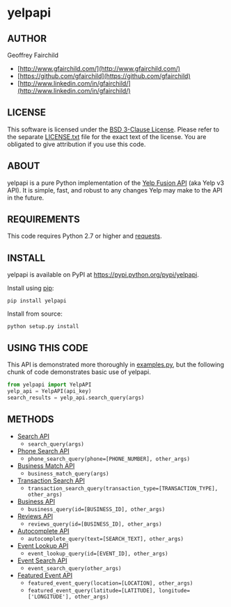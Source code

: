 # yelpapi

## AUTHOR
Geoffrey Fairchild
* [http://www.gfairchild.com/](http://www.gfairchild.com/)
* [https://github.com/gfairchild](https://github.com/gfairchild)
* [http://www.linkedin.com/in/gfairchild/](http://www.linkedin.com/in/gfairchild/)

## LICENSE
This software is licensed under the [BSD 3-Clause License](http://opensource.org/licenses/BSD-3-Clause). Please refer to the separate [LICENSE.txt](LICENSE.txt) file for the exact text of the license. You are obligated to give attribution if you use this code.

## ABOUT
yelpapi is a pure Python implementation of the [Yelp Fusion API](https://www.yelp.com/developers/documentation/v3/get_started) (aka Yelp v3 API). It is simple, fast, and robust to any changes Yelp may make to the API in the future.

## REQUIREMENTS
This code requires Python 2.7 or higher and [requests](https://github.com/requests/requests).

## INSTALL
yelpapi is available on PyPI at https://pypi.python.org/pypi/yelpapi.

Install using [pip](http://www.pip-installer.org/):

    pip install yelpapi

Install from source:

    python setup.py install

## USING THIS CODE
This API is demonstrated more thoroughly in [examples.py](examples/examples.py), but the following chunk of code demonstrates basic use of yelpapi. 

```python
from yelpapi import YelpAPI
yelp_api = YelpAPI(api_key)
search_results = yelp_api.search_query(args)
```

## METHODS
* [Search API](https://www.yelp.com/developers/documentation/v3/business_search)
    * `search_query(args)`
* [Phone Search API](https://www.yelp.com/developers/documentation/v3/business_search_phone)
    * `phone_search_query(phone=[PHONE_NUMBER], other_args)`
* [Business Match API](https://www.yelp.com/developers/documentation/v3/business_match)
    * `business_match_query(args)`
* [Transaction Search API](https://www.yelp.com/developers/documentation/v3/transactions_search)
    * `transaction_search_query(transaction_type=[TRANSACTION_TYPE], other_args)`
* [Business API](https://www.yelp.com/developers/documentation/v3/business)
    * `business_query(id=[BUSINESS_ID], other_args)`
* [Reviews API](https://www.yelp.com/developers/documentation/v3/business_reviews)
    * `reviews_query(id=[BUSINESS_ID], other_args)`
* [Autocomplete API](https://www.yelp.com/developers/documentation/v3/autocomplete)
    * `autocomplete_query(text=[SEARCH_TEXT], other_args)`
* [Event Lookup API](https://www.yelp.com/developers/documentation/v3/event)
    * `event_lookup_query(id=[EVENT_ID], other_args)`
* [Event Search API](https://www.yelp.com/developers/documentation/v3/event_search)
    * `event_search_query(other_args)`
* [Featured Event API](https://www.yelp.com/developers/documentation/v3/featured_event)
    * `featured_event_query(location=[LOCATION], other_args)`
    * `featured_event_query(latitude=[LATITUDE], longitude=['LONGITUDE'], other_args)`
